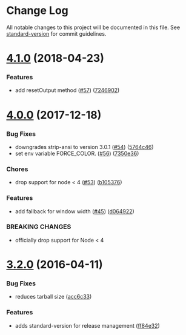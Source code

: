 # Change Log

All notable changes to this project will be documented in this file. See [standard-version](https://github.com/conventional-changelog/standard-version) for commit guidelines.

<a name="4.1.0"></a>
# [4.1.0](https://github.com/yargs/cliui/compare/v4.0.0...v4.1.0) (2018-04-23)


### Features

* add resetOutput method ([#57](https://github.com/yargs/cliui/issues/57)) ([7246902](https://github.com/yargs/cliui/commit/7246902))



<a name="4.0.0"></a>
# [4.0.0](https://github.com/yargs/cliui/compare/v3.2.0...v4.0.0) (2017-12-18)


### Bug Fixes

* downgrades strip-ansi to version 3.0.1 ([#54](https://github.com/yargs/cliui/issues/54)) ([5764c46](https://github.com/yargs/cliui/commit/5764c46))
* set env variable FORCE_COLOR. ([#56](https://github.com/yargs/cliui/issues/56)) ([7350e36](https://github.com/yargs/cliui/commit/7350e36))


### Chores

* drop support for node < 4 ([#53](https://github.com/yargs/cliui/issues/53)) ([b105376](https://github.com/yargs/cliui/commit/b105376))


### Features

* add fallback for window width ([#45](https://github.com/yargs/cliui/issues/45)) ([d064922](https://github.com/yargs/cliui/commit/d064922))


### BREAKING CHANGES

* officially drop support for Node < 4



<a name="3.2.0"></a>
# [3.2.0](https://github.com/yargs/cliui/compare/v3.1.2...v3.2.0) (2016-04-11)


### Bug Fixes

* reduces tarball size ([acc6c33](https://github.com/yargs/cliui/commit/acc6c33))

### Features

* adds standard-version for release management ([ff84e32](https://github.com/yargs/cliui/commit/ff84e32))
